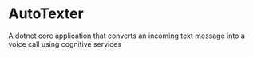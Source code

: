 # AutoTexter
A dotnet core application that converts an incoming text message into a voice call using cognitive services
